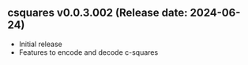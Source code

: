 csquares v0.0.3.002 (Release date: 2024-06-24)
-------------

  * Initial release
  * Features to encode and decode c-squares